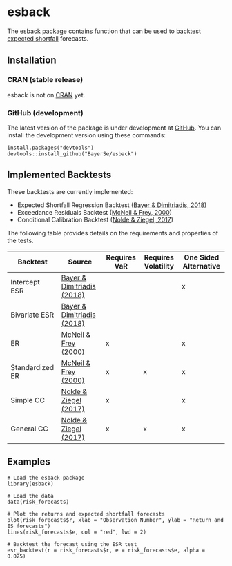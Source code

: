 # esback

The esback package contains function that can be used to backtest
[expected shortfall](https://en.wikipedia.org/wiki/Expected_shortfall) forecasts.

## Installation

### CRAN (stable release)

esback is not on [CRAN](https://cran.r-project.org/) yet.

### GitHub (development)

The latest version of the package is under development at [GitHub](https://github.com/BayerSe/esback). 
You can install the development version using these commands:

    install.packages("devtools")
    devtools::install_github("BayerSe/esback")
    
## Implemented Backtests

These backtests are currently implemented:

* Expected Shortfall Regression Backtest ([Bayer & Dimitriadis, 2018])
* Exceedance Residuals Backtest ([McNeil & Frey, 2000])
* Conditional Calibration Backtest ([Nolde & Ziegel, 2017])

The following table provides details on the requirements and properties of the tests.

| Backtest        | Source                       | Requires VaR | Requires Volatility | One Sided Alternative |
|-----------------|------------------------------|--------------|---------------------|-----------------------|
| Intercept ESR   | [Bayer & Dimitriadis (2018)] |              |                     | x                     |
| Bivariate ESR   | [Bayer & Dimitriadis (2018)] |              |                     |                       |
| ER              | [McNeil & Frey (2000)]       | x            |                     | x                     |
| Standardized ER | [McNeil & Frey (2000)]       | x            | x                   | x                     |
| Simple CC       | [Nolde & Ziegel (2017)]      | x            |                     | x                     |
| General CC      | [Nolde & Ziegel (2017)]      | x            | x                   | x                     |

## Examples

    # Load the esback package
    library(esback)
   
    # Load the data
    data(risk_forecasts)
    
    # Plot the returns and expected shortfall forecasts
    plot(risk_forecasts$r, xlab = "Observation Number", ylab = "Return and ES forecasts")
    lines(risk_forecasts$e, col = "red", lwd = 2)
  
    # Backtest the forecast using the ESR test
    esr_backtest(r = risk_forecasts$r, e = risk_forecasts$e, alpha = 0.025)

[McNeil & Frey (2000)]: https://doi.org/10.1016/S0927-5398(00)00012-8
[McNeil & Frey, 2000]: https://doi.org/10.1016/S0927-5398(00)00012-8
[Nolde & Ziegel (2017)]: https://projecteuclid.org/euclid.aoas/1514430265
[Nolde & Ziegel, 2017]: https://projecteuclid.org/euclid.aoas/1514430265
[Bayer & Dimitriadis, 2018]: https://arxiv.org/abs/1801.04112
[Bayer & Dimitriadis (2018)]: https://arxiv.org/abs/1801.04112

